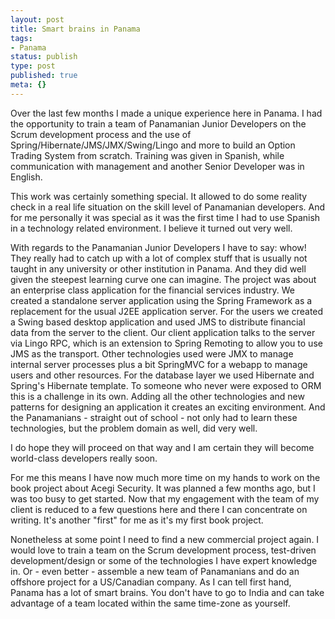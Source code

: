 ```yaml
---
layout: post
title: Smart brains in Panama
tags:
- Panama
status: publish
type: post
published: true
meta: {}
---
```

<p>Over the last few months I made a unique experience here in Panama. I had the opportunity to train a team of Panamanian Junior Developers on the Scrum development process and the use of Spring/Hibernate/JMS/JMX/Swing/Lingo and more to build an Option Trading System from scratch. Training was given in Spanish, while communication with management and another Senior Developer was in English.</p>

<p>This work was certainly something special. It allowed to do some reality check in a real life situation on the skill level of Panamanian developers. And for me personally it was special as it was the first time I had to use Spanish in a technology related environment. I believe it turned out very well.</p>

<p>With regards to the Panamanian Junior Developers I have to say: whow! They really had to catch up with a lot of complex stuff that is usually not taught in any university or other institution in Panama. And they did well given the steepest learning curve one can imagine. The project was about an enterprise class application for the financial services industry. We created a standalone server application using the Spring Framework as a replacement for the usual J2EE application server. For the users we created a Swing based desktop application and used JMS to distribute financial data from the server to the client. Our client application talks to the server via Lingo RPC, which is an extension to Spring Remoting to allow you to use JMS as the transport. Other technologies used were JMX to manage internal server processes plus a bit SpringMVC for a webapp to manage users and other resources. For the database layer we used Hibernate and Spring's Hibernate template. To someone who never were exposed to ORM this is a challenge in its own. Adding all the other technologies and new patterns for designing an application it creates an exciting environment. And the Panamanians - straight out of school - not only had to learn these technologies, but the problem domain as well, did very well.</p>

<p>I do hope they will proceed on that way and I am certain they will become world-class developers really soon.</p>

<p>For me this means I have now much more time on my hands to work on the book project about Acegi Security. It was planned a few months ago, but I was too busy to get started. Now that my engagement with the team of my client is reduced to a few questions here and there I can concentrate on writing. It's another "first" for me as it's my first book project.</p>

<p>Nonetheless at some point I need to find a new commercial project again. I would love to train a team on the Scrum development process, test-driven development/design or some of the technologies I have expert knowledge in. Or - even better - assemble a new team of Panamanians and do an offshore project for a US/Canadian company. As I can tell first hand, Panama has a lot of smart brains. You don't have to go to India and can take advantage of a team located within the same time-zone as yourself.</p>
